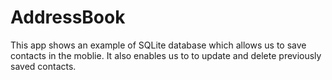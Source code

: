 # AddressBook
This app shows an example of SQLite database which allows us to save contacts in the moblie. It also enables us to to update and delete previously saved contacts.
